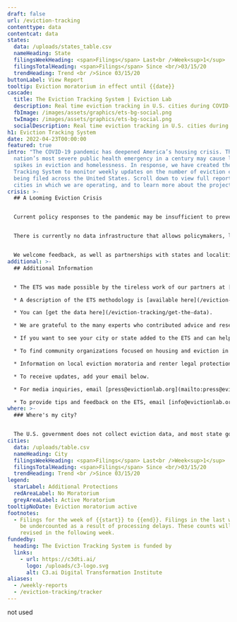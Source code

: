```yaml
---
draft: false
url: /eviction-tracking
contenttype: data
contentcat: data
states:
  data: /uploads/states_table.csv
  nameHeading: State
  filingsWeekHeading: <span>Filings</span> Last<br />Week<sup>1</sup>
  filingsTotalHeading: <span>Filings</span> Since <br/>03/15/20
  trendHeading: Trend <br />Since 03/15/20
buttonLabel: View Report
tooltip: Eviction moratorium in effect until {{date}}
cascade:
  title: The Eviction Tracking System | Eviction Lab
  description: Real time eviction tracking in U.S. cities during COVID-19.
  fbImage: /images/assets/graphics/ets-bg-social.png
  twImage: /images/assets/graphics/ets-bg-social.png
  socialDescription: Real time eviction tracking in U.S. cities during COVID-19.
h1: Eviction Tracking System
date: 2022-04-23T00:00:00
featured: true
intro: "The COVID-19 pandemic has deepened America’s housing crisis. The
  nation’s most severe public health emergency in a century may cause large
  spikes in eviction and homelessness. In response, we have created the Eviction
  Tracking System to monitor weekly updates on the number of eviction cases
  being filed across the United States. Scroll down to view full reports on the
  cities in which we are operating, and to learn more about the project. "
crisis: >-
  ## A Looming Eviction Crisis


  Current policy responses to the pandemic may be insufficient to prevent a surge in evictions. CARES Act stimulus payments and unemployment insurance--when accessible--will provide families with some support, but in many cases not enough to make ends meet. Some states have passed temporary eviction moratoria, which the Eviction Lab is tracking in the COVID-19 Housing Policy Scorecard, and localities across the country have introduced additional measures. Once these measures expire, however, millions of renters will owe significant amounts of back rent. For many, a displacement and eviction crisis will follow the public health crisis. 


  There is currently no data infrastructure that allows policymakers, legal and advocacy organizations, journalists, academics, and community members to track displacement and evictions in real time. The Eviction Lab has built the Eviction Tracking System (ETS) to fill this critical gap and to help monitor and respond to eviction hotspots as they emerge. The ETS is designed as a multi-site, open-source, and expandable system for tracking eviction filings as they happen. 


  We welcome feedback, as well as partnerships with states and localities who wish to work with us in monitoring and responding to emerging eviction hotspots. Ensuring housing security is vital to mitigating the spread of COVID-19 and sustaining health, economic security, and family stability.
additional: >-
  ## Additional Information


  * The ETS was made possible by the tireless work of our partners at [January Advisors](https://www.januaryadvisors.com/) (data collection), Legal Services Corporation (data provision), and [Hyperobjekt](https://www.hyperobjekt.com/) (UI design and development).

  * A description of the ETS methodology is [available here](/eviction-tracking/methods/).

  * You can [get the data here](/eviction-tracking/get-the-data).

  * We are grateful to the many experts who contributed advice and research assistance to this project. We also want to highlight a number of similar resources developed by other organizations. Information and acknowledgements can be found [here](/eviction-tracking/acknowledgements/).

  * If you want to see your city or state added to the ETS and can help facilitate access to the necessary data, please contact [info@evictionlab.org](mailto:info@evictionlab.org).

  * To find community organizations focused on housing and eviction in your community, visit [JustShelter.org](https://justshelter.org/).

  * Information on local eviction moratoria and renter legal protections can be found on the [COVID-19 Housing Policy Scorecard](/covid-policy-scorecard/).

  * To receive updates, add your email below.

  * For media inquiries, email [press@evictionlab.org](mailto:press@evictionlab.org)

  * To provide tips and feedback on the ETS, email [info@evictionlab.org](mailto:info@evictionlab.org).
where: >-
  ### Where's my city?


  The U.S. government does not collect eviction data, and most state governments don’t either. Instead, eviction records are housed within county court systems and can be very difficult to access. The cities represented in the ETS are cities that have the data infrastructure that allow us to track evictions on a weekly basis. We will continue to add more cities as the project develops. We also welcome opportunities to collaborate with local officials and clerks to make this data available.
cities:
  data: /uploads/table.csv
  nameHeading: City
  filingsWeekHeading: <span>Filings</span> Last<br />Week<sup>1</sup>
  filingsTotalHeading: <span>Filings</span> Since <br/>03/15/20
  trendHeading: Trend <br />Since 03/15/20
legend:
  starLabel: Additional Protections
  redAreaLabel: No Moratorium
  greyAreaLabel: Active Moratorium
tooltipNoDate: Eviction moratorium active
footnotes:
  - Filings for the week of {{start}} to {{end}}. Filings in the last week may
    be undercounted as a result of processing delays. These counts will be
    revised in the following week.
fundedby:
  heading: The Eviction Tracking System is funded by
  links:
    - url: https://c3dti.ai/
      logo: /uploads/c3-logo.svg
      alt: C3.ai Digital Transformation Institute
aliases:
  - /weekly-reports
  - /eviction-tracking/tracker
---
```


not used
